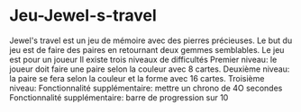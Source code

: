 # Jeu-Jewel-s-travel

Jewel's travel est un jeu de mémoire avec des pierres précieuses. Le but du jeu est de faire des paires en retournant deux gemmes semblables.
Le jeu est pour un joueur
Il existe trois niveaux de difficultés
Premier niveau: le joueur doit faire une paire selon la couleur avec 8 cartes.
Deuxième niveau: la paire se fera selon la couleur et la forme avec 16 cartes.
Troisième niveau: 
Fonctionnalité supplémentaire: mettre un chrono de 4O secondes
Fonctionnalité supplémentaire: barre de progression sur 10
